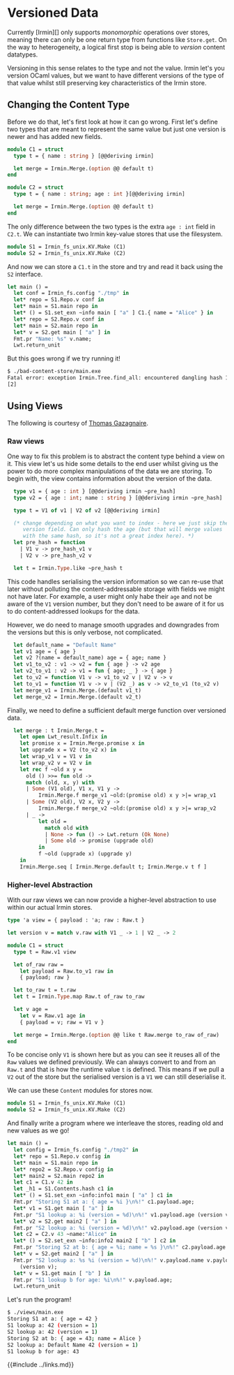 # Versioned Data

Currently [Irmin][] only supports *monomorphic* operations over stores, meaning there can
only be one return type from functions like `Store.get`. On the way to heterogeneity, a logical
first stop is being able to *version* content datatypes.

Versioning in this sense relates to the type and not the value. Irmin let's you version OCaml values,
but we want to have different versions of the type of that value whilst still preserving key
characteristics of the Irmin store.

## Changing the Content Type

Before we do that, let's first look at how it can go wrong. First let's define two types that are meant
to represent the same value but just one version is newer and has added new fields.

<!-- $MDX file=bad-content-store/main.ml,part=contents -->
```ocaml
module C1 = struct
  type t = { name : string } [@@deriving irmin]

  let merge = Irmin.Merge.(option @@ default t)
end

module C2 = struct
  type t = { name : string; age : int }[@@deriving irmin]

  let merge = Irmin.Merge.(option @@ default t)
end
```

The only difference between the two types is the extra `age : int` field in `C2.t`. We can instantiate two Irmin
key-value stores that use the filesystem.

<!-- $MDX file=bad-content-store/main.ml,part=stores -->
```ocaml
module S1 = Irmin_fs_unix.KV.Make (C1)
module S2 = Irmin_fs_unix.KV.Make (C2)
```

And now we can store a `C1.t` in the store and try and read it back using the `S2` interface.

<!-- $MDX file=bad-content-store/main.ml,part=main -->
```ocaml
let main () =
  let conf = Irmin_fs.config "./tmp" in
  let* repo = S1.Repo.v conf in
  let* main = S1.main repo in
  let* () = S1.set_exn ~info main [ "a" ] C1.{ name = "Alice" } in
  let* repo = S2.Repo.v conf in
  let* main = S2.main repo in
  let* v = S2.get main [ "a" ] in
  Fmt.pr "Name: %s" v.name;
  Lwt.return_unit
```

But this goes wrong if we try running it!

```sh
$ ./bad-content-store/main.exe
Fatal error: exception Irmin.Tree.find_all: encountered dangling hash 15942488a5c800c506817379631ace9263149cf42b0c8bc409a5a6e9698d6e5194ff6d178365e1642d9b5b29dee30ed18e5b4605c281a35db7d214428bfff510
[2]
```

## Using Views

The following is courtesy of [Thomas Gazagnaire](https://github.com/samoht).

### Raw views

One way to fix this problem is to abstract the content type behind a view on it. This view
let's us hide some details to the end user whilst giving us the power to do more complex manipulations
of the data we are storing. To begin with, the view contains information about the version of the data.

<!-- $MDX file=views/main.ml,part=raw-types -->
```ocaml
  type v1 = { age : int } [@@deriving irmin ~pre_hash]
  type v2 = { age : int; name : string } [@@deriving irmin ~pre_hash]

  type t = V1 of v1 | V2 of v2 [@@deriving irmin]

  (* change depending on what you want to index - here we just skip the
     version field. Can only hash the age (but that will merge values
     with the same hash, so it's not a great index here). *)
  let pre_hash = function
    | V1 v -> pre_hash_v1 v
    | V2 v -> pre_hash_v2 v

  let t = Irmin.Type.like ~pre_hash t
```

This code handles serialising the version information so we can re-use that later without polluting
the content-addressable storage with fields we might not have later. For example, a user might only
habe their `age` and not be aware of the `V1` version number, but they don't need to be aware of it
for us to do content-addressed lookups for the data.

However, we do need to manage smooth upgrades and downgrades from the versions but this is only verbose,
not complicated.

<!-- $MDX file=views/main.ml,part=raw-helpers -->
```ocaml
  let default_name = "Default Name"
  let v1 age = { age }
  let v2 ?(name = default_name) age = { age; name }
  let v1_to_v2 : v1 -> v2 = fun { age } -> v2 age
  let v2_to_v1 : v2 -> v1 = fun { age; _ } -> { age }
  let to_v2 = function V1 v -> v1_to_v2 v | V2 v -> v
  let to_v1 = function V1 v -> v | (V2 _) as v -> v2_to_v1 (to_v2 v)
  let merge_v1 = Irmin.Merge.(default v1_t)
  let merge_v2 = Irmin.Merge.(default v2_t)
```

Finally, we need to define a sufficient default merge function over versioned data.

<!-- $MDX file=views/main.ml,part=raw-merge -->
```ocaml
  let merge : t Irmin.Merge.t =
    let open Lwt_result.Infix in
    let promise x = Irmin.Merge.promise x in
    let upgrade x = V2 (to_v2 x) in
    let wrap_v1 v = V1 v in
    let wrap_v2 v = V2 v in
    let rec f ~old x y =
      old () >>= fun old ->
      match (old, x, y) with
      | Some (V1 old), V1 x, V1 y ->
          Irmin.Merge.f merge_v1 ~old:(promise old) x y >|= wrap_v1
      | Some (V2 old), V2 x, V2 y ->
          Irmin.Merge.f merge_v2 ~old:(promise old) x y >|= wrap_v2
      | _ ->
          let old =
            match old with
            | None -> fun () -> Lwt.return (Ok None)
            | Some old -> promise (upgrade old)
          in
          f ~old (upgrade x) (upgrade y)
    in
    Irmin.Merge.seq [ Irmin.Merge.default t; Irmin.Merge.v t f ]
```

### Higher-level Abstraction

With our raw views we can now provide a higher-level abstraction to use within our actual Irmin stores.

<!-- $MDX file=views/main.ml,part=view -->
```ocaml
type 'a view = { payload : 'a; raw : Raw.t }

let version v = match v.raw with V1 _ -> 1 | V2 _ -> 2

module C1 = struct
  type t = Raw.v1 view

  let of_raw raw =
    let payload = Raw.to_v1 raw in
    { payload; raw }

  let to_raw t = t.raw
  let t = Irmin.Type.map Raw.t of_raw to_raw

  let v age =
    let v = Raw.v1 age in
    { payload = v; raw = V1 v }

  let merge = Irmin.Merge.(option @@ like t Raw.merge to_raw of_raw)
end
```

To be concise only `V1` is shown here but as you can see it reuses all of the `Raw` values we defined
previously. We can always convert to and from an `Raw.t` and that is how the runtime value `t` is defined.
This means if we pull a `V2` out of the store but the serialised version is a `V1` we can still deserialise it.

We can use these `Content` modules for stores now.

<!-- $MDX file=views/main.ml,part=stores -->
```ocaml
module S1 = Irmin_fs_unix.KV.Make (C1)
module S2 = Irmin_fs_unix.KV.Make (C2)
```

And finally write a program where we interleave the stores, reading old and new values as we go!

<!-- $MDX file=views/main.ml,part=main -->
```ocaml
let main () =
  let config = Irmin_fs.config "./tmp2" in
  let* repo = S1.Repo.v config in
  let* main = S1.main repo in
  let* repo2 = S2.Repo.v config in
  let* main2 = S2.main repo2 in
  let c1 = C1.v 42 in
  let _h1 = S1.Contents.hash c1 in
  let* () = S1.set_exn ~info:info1 main [ "a" ] c1 in
  Fmt.pr "Storing S1 at a: { age = %i }\n%!" c1.payload.age;
  let* v1 = S1.get main [ "a" ] in
  Fmt.pr "S1 lookup a: %i (version = %d)\n%!" v1.payload.age (version v1);
  let* v2 = S2.get main2 [ "a" ] in
  Fmt.pr "S2 lookup a: %i (version = %d)\n%!" v2.payload.age (version v2);
  let c2 = C2.v 43 ~name:"Alice" in
  let* () = S2.set_exn ~info:info2 main2 [ "b" ] c2 in
  Fmt.pr "Storing S2 at b: { age = %i; name = %s }\n%!" c2.payload.age c2.payload.name;
  let* v = S2.get main2 [ "a" ] in
  Fmt.pr "S2 lookup a: %s %i (version = %d)\n%!" v.payload.name v.payload.age
    (version v);
  let* v = S1.get main [ "b" ] in
  Fmt.pr "S1 lookup b for age: %i\n%!" v.payload.age;
  Lwt.return_unit
```

Let's run the program!

```sh
$ ./views/main.exe
Storing S1 at a: { age = 42 }
S1 lookup a: 42 (version = 1)
S2 lookup a: 42 (version = 1)
Storing S2 at b: { age = 43; name = Alice }
S2 lookup a: Default Name 42 (version = 1)
S1 lookup b for age: 43
```

{{#include ../links.md}}
